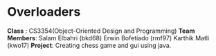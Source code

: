 # Overloaders
**Class** : CS3354(Object-Oriented Design and Programming)
**Team Members**:
  Salam Elbahri (bkd68)
  Erwin  Bofetiado (rmf97)
  Karthik Matli (kwo17)
**Project**:
  Creating chess game and gui using java.
